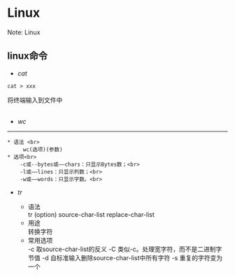 Linux
=====


Note: Linux


linux命令
--------------

* _cat_

```
cat > xxx
```
将终端输入到文件中<br><br>
* _wc_
----------

    * 语法 <br>
         wc(选项)(参数)
    * 选项<br>
        -c或--bytes或——chars：只显示Bytes数；<br>
        -l或——lines：只显示列数；<br>
        -w或——words：只显示字数。<br>

*  _tr_


    * 语法 <br>
          tr  (option) source-char-list replace-char-list
    * 用途 <br>
          转换字符
    * 常用选项 <br>
          -c   取source-char-list的反义
          -C  类似-c。处理宽字符，而不是二进制字节值
          -d  自标准输入删除source-char-list中所有字符
          -s  重复的字符变为一个
